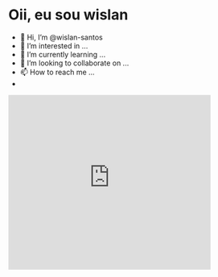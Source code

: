 <h1>Oii, eu sou wislan</h1>


- 👋 Hi, I’m @wislan-santos
- 👀 I’m interested in ...
- 🌱 I’m currently learning ...
- 💞️ I’m looking to collaborate on ...
- 📫 How to reach me ...
-
<iframe src="https://onedrive.live.com/embed?cid=E1A9A7B8662E5999&resid=E1A9A7B8662E5999%215159&authkey=ADiQ8mftGeh9WO0&em=2" width="402" height="346" frameborder="0" scrolling="no"></iframe>
